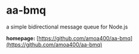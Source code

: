 aa-bmq
=========

a simple bidirectional message queue for Node.js

**homepage:** [https://github.com/amoa400/aa-bmq](https://github.com/amoa400/aa-bmq)
